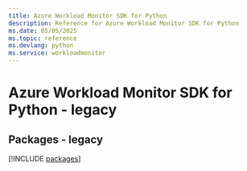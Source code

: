 ```yaml
---
title: Azure Workload Monitor SDK for Python
description: Reference for Azure Workload Monitor SDK for Python
ms.date: 05/05/2025
ms.topic: reference
ms.devlang: python
ms.service: workloadmonitor
---
```

# Azure Workload Monitor SDK for Python - legacy
## Packages - legacy
[!INCLUDE [packages](workload-monitor-index.md)]